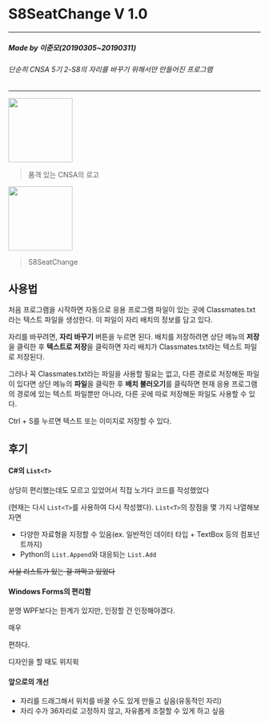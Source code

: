 # S8SeatChange V 1.0

-------
##### Made by 이준모(20190305~20190311)
###### 단순히 CNSA 5기 2-S8의 자리를 바꾸기 위해서만 만들어진 프로그램
-------

<img src="https://cnsa.hs.kr/images/hpm/intro/img_MHP1_02_02_09.png" width="128px" height="128px"></img>
>품격 있는 CNSA의 로고

<img src="https://image.flaticon.com/icons/svg/339/339779.svg" width="128px" height="128px"></img>
>S8SeatChange

## 사용법
처음 프로그램을 시작하면 자동으로 응용 프로그램 파일이 있는 곳에 Classmates.txt라는 텍스트 파일을 생성한다. 이 파일이 자리 배치의 정보를 담고 있다.

자리를 바꾸려면, **자리 바꾸기** 버튼을 누르면 된다. 배치를 저장하려면 상단 메뉴의 **저장**을 클릭한 후 **텍스트로 저장**을 클릭하면 자리 배치가 Classmates.txt라는 텍스트 파일로 저장된다.

그러나 꼭 Classmates.txt라는 파일을 사용할 필요는 없고, 다른 경로로 저장해둔 파일이 있다면 상단 메뉴의 **파일**을 클릭한 후 **배치 불러오기**를 클릭하면 현재 응용 프로그램의 경로에 있는 텍스트 파일뿐만 아니라, 다른 곳에 따로 저장해둔 파일도 사용할 수 있다.

Ctrl + S를 누르면 텍스트 또는 이미지로 저장할 수 있다.


## 후기
#### C#의 `List<T>`
  상당히 편리했는데도 모르고 있었어서 직접 노가다 코드를 작성했었다
  
  (현재는 다시 `List<T>`를 사용하여 다시 작성했다).
  `List<T>`의 장점을 몇 가지 나열해보자면
  
  - 다양한 자료형을 지정할 수 있음(ex. 일반적인 데이터 타입 + TextBox 등의 컴포넌트까지)
  - Python의 `List.Append`와 대응되는 `List.Add`
  
~~사실 리스트가 있는 걸 까먹고 있었다~~

#### Windows Forms의 편리함
  분명 WPF보다는 한계가 있지만, 인정할 건 인정해야겠다.
  
  매우
  
  편하다.
  
  디자인을 할 때도 위지윅
  
#### 앞으로의 개선
  - 자리를 드래그해서 위치를 바꿀 수도 있게 만들고 싶음(유동적인 자리)
  - 자리 수가 36자리로 고정하지 않고, 자유롭게 조절할 수 있게 하고 싶음
